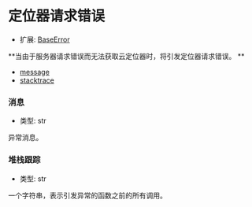 # 定位器请求错误

- 扩展: [BaseError](./baseerror.md)

**当由于服务器请求错误而无法获取云定位器时，将引发定位器请求错误。
**

- [message](#message)
- [stacktrace](#stacktrace)


### 消息
- 类型: str

异常消息。


### 堆栈跟踪
- 类型: str

一个字符串，表示引发异常的函数之前的所有调用。